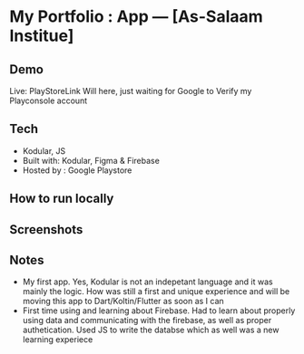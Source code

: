 # My Portfolio : App — [As-Salaam Institue]

## Demo
Live: PlayStoreLink Will here, just waiting for Google to Verify my Playconsole account

## Tech
- Kodular, JS
- Built with: Kodular, Figma & Firebase
- Hosted by : Google Playstore

## How to run locally


## Screenshots


## Notes
- My first app. Yes, Kodular is not an indepetant language and it was mainly the logic. How was still a first and unique experience and will be moving this app to Dart/Koltin/Flutter as soon as I can
- First time using and learning about Firebase. Had to learn about properly using data and communicating with the firebase, as well as proper authetication. Used JS to write the databse which as well was a new learning experiece 